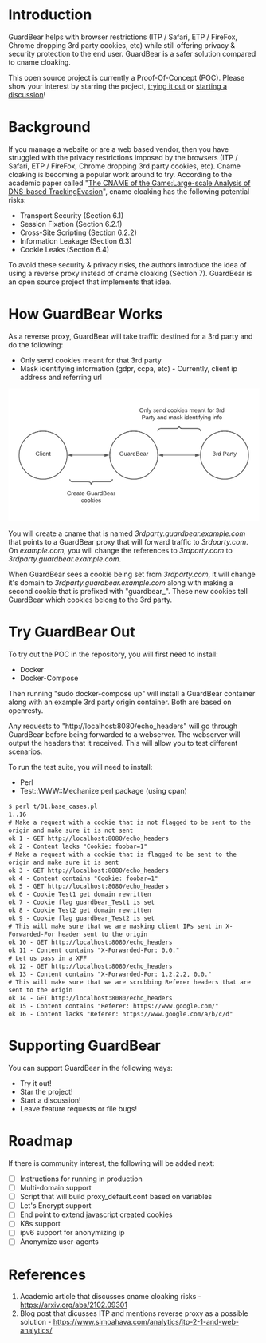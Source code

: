 # Introduction

GuardBear helps with browser restrictions (ITP / Safari, ETP / FireFox, Chrome dropping 3rd party cookies, etc) while still offering privacy & security protection to the end user. GuardBear is a safer solution compared to cname cloaking.

This open source project is currently a Proof-Of-Concept (POC). Please show your interest by starring the project, [trying it out](https://github.com/silevitch/GuardBear/blob/main/README.md#try-it-out) or [starting a discussion](https://github.com/silevitch/GuardBear/discussions)! 

# Background

If you manage a website or are a web based vendor, then you have struggled with the privacy restrictions imposed by the browsers (ITP / Safari, ETP / FireFox, Chrome dropping 3rd party cookies, etc). Cname cloaking is becoming a popular work around to try. According to the academic paper called "[The CNAME of the Game:Large-scale Analysis of DNS-based TrackingEvasion](https://arxiv.org/abs/2102.09301)", cname cloaking has the following potential risks:

* Transport Security (Section 6.1)
* Session Fixation (Section 6.2.1)
* Cross-Site Scripting (Section 6.2.2)
* Information Leakage (Section 6.3)
* Cookie Leaks (Section 6.4)

To avoid these security & privacy risks, the authors introduce the idea of using a reverse proxy instead of cname cloaking (Section 7). GuardBear is an open source project that implements that idea.

# How GuardBear Works

As a reverse proxy, GuardBear will take traffic destined for a 3rd party and do the following:

* Only send cookies meant for that 3rd party
* Mask identifying information (gdpr, ccpa, etc) - Currently, client ip address and referring url

![GuardBear Traffic Flow](https://raw.githubusercontent.com/silevitch/GuardBear/main/GuardBear.png)

You will create a cname that is named *3rdparty.guardbear.example.com* that points to a GuardBear proxy that will forward traffic to *3rdparty.com*. On *example.com*, you will change the references to *3rdparty.com* to *3rdparty.guardbear.example.com*.

When GuardBear sees a cookie being set from *3rdparty.com*, it will change it's domain to *3rdparty.guardbear.example.com* along with making a second cookie that is prefixed with "guardbear_". These new cookies tell GuardBear which cookies belong to the 3rd party. 

# Try GuardBear Out

To try out the POC in the repository, you will first need to install:

* Docker
* Docker-Compose

Then running "sudo docker-compose up" will install a GuardBear container along with an example 3rd party origin container. Both are based on openresty.

Any requests to "http://localhost:8080/echo_headers" will go through GuardBear before being forwarded to a webserver. The webserver will output the headers that it received. This will allow you to test different scenarios.

To run the test suite, you will need to install:

* Perl
* Test::WWW::Mechanize perl package (using cpan)

```
$ perl t/01.base_cases.pl 
1..16
# Make a request with a cookie that is not flagged to be sent to the origin and make sure it is not sent
ok 1 - GET http://localhost:8080/echo_headers
ok 2 - Content lacks "Cookie: foobar=1"
# Make a request with a cookie that is flagged to be sent to the origin and make sure it is sent
ok 3 - GET http://localhost:8080/echo_headers
ok 4 - Content contains "Cookie: foobar=1"
ok 5 - GET http://localhost:8080/echo_headers
ok 6 - Cookie Test1 get domain rewritten
ok 7 - Cookie flag guardbear_Test1 is set
ok 8 - Cookie Test2 get domain rewritten
ok 9 - Cookie flag guardbear_Test2 is set
# This will make sure that we are masking client IPs sent in X-Forwarded-For header sent to the origin
ok 10 - GET http://localhost:8080/echo_headers
ok 11 - Content contains "X-Forwarded-For: 0.0."
# Let us pass in a XFF
ok 12 - GET http://localhost:8080/echo_headers
ok 13 - Content contains "X-Forwarded-For: 1.2.2.2, 0.0."
# This will make sure that we are scrubbing Referer headers that are sent to the origin
ok 14 - GET http://localhost:8080/echo_headers
ok 15 - Content contains "Referer: https://www.google.com/"
ok 16 - Content lacks "Referer: https://www.google.com/a/b/c/d"
```

# Supporting GuardBear

You can support GuardBear in the following ways:

* Try it out!
* Star the project!
* Start a discussion!
* Leave feature requests or file bugs!

# Roadmap

If there is community interest, the following will be added next:

- [ ] Instructions for running in production
- [ ] Multi-domain support
- [ ] Script that will build proxy_default.conf based on variables
- [ ] Let's Encrypt support
- [ ] End point to extend javascript created cookies
- [ ] K8s support
- [ ] ipv6 support for anonymizing ip
- [ ] Anonymize user-agents

# References

1. Academic article that discusses cname cloaking risks - https://arxiv.org/abs/2102.09301
2. Blog post that dicusses ITP and mentions reverse proxy as a possible solution - https://www.simoahava.com/analytics/itp-2-1-and-web-analytics/
